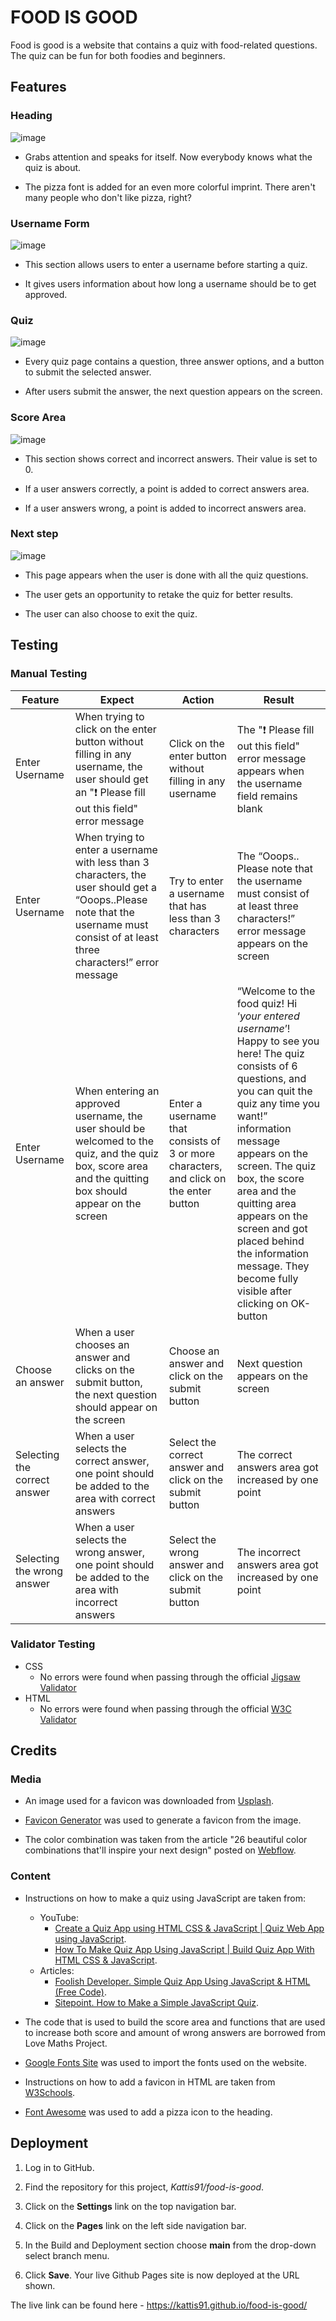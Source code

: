 # FOOD IS GOOD

Food is good is a website that contains a quiz with food-related questions. The quiz can be fun for both foodies and beginners.

## Features

### Heading

![image](assets/images/readme-images/heading.jpg)

- Grabs attention and speaks for itself. Now everybody knows what the quiz is about.

- The pizza font is added for an even more colorful imprint.
There aren't many people who don't like pizza, right?

### Username Form

![image](assets/images/readme-images/username-form.jpg)

- This section allows users to enter a username before starting a quiz.

- It gives users information about how long a  username should be to get approved.

### Quiz

![image](assets/images/readme-images/quiz.jpg)

- Every quiz page contains a question, three answer options, and a button to submit the selected answer.

- After users submit the answer, the next question appears on the screen.

### Score Area

![image](assets/images/readme-images/score.jpg)

- This section shows correct and incorrect answers. Their value is set to 0.

- If a user answers correctly, a point is added to correct answers area.

- If a user answers wrong, a point is added to incorrect answers area.

### Next step

![image](assets/images/readme-images/next-step.jpg)

- This page appears when the user is done with all the quiz questions.

- The user gets an opportunity to retake the quiz for better results.

- The user can also choose to exit the quiz.

## Testing

### Manual Testing

| Feature | Expect | Action | Result |
|---------|--------|--------|--------|
| Enter Username | When trying to click on the enter button without filling in any username, the user should get an ":exclamation: Please fill out this field" error message | Click on the enter button without filling in any username | The ":exclamation: Please fill out this field" error message appears when the username field remains blank |
| Enter Username | When trying to enter a username with less than 3 characters, the user should get a “Ooops..Please note that the username must consist of at least three characters!” error message | Try to enter a username that has less than 3 characters | The “Ooops.. Please note that the username must consist of at least three characters!” error message appears on the screen |
| Enter Username | When entering an approved username, the user should be welcomed to the quiz, and the quiz box, score area and the quitting box should appear on the screen | Enter a username that consists of 3 or more characters, and click on the enter button | “Welcome to the food quiz! Hi ‘_your entered username_’! Happy to see you here! The quiz consists of 6 questions, and you can quit the quiz any time you want!” information message appears on the screen. The quiz box, the score area and the quitting area appears on the screen and got placed behind the information message. They become fully visible after clicking on OK-button |
| Choose an answer | When a user chooses an answer and clicks on the submit button, the next question should appear on the screen | Choose an answer and click on the submit button | Next question appears on the screen |
| Selecting the correct answer | When a user selects the correct answer, one point should be added to the area with correct answers | Select the correct answer and click on the submit button | The correct answers area got increased by one point |
| Selecting the wrong answer | When a user selects the wrong answer, one point should be added to the area with incorrect answers | Select the wrong answer and click on the submit button | The incorrect answers area got increased by one point |

### Validator Testing

- CSS
  - No errors were found when passing through the official [Jigsaw Validator](https://jigsaw.w3.org/css-validator/validator)
- HTML
  - No errors were found when passing through the official [W3C Validator](https://validator.w3.org/)


## Credits

### Media

- An image used for a favicon was downloaded from [Usplash](https://unsplash.com/photos/MJPr6nOdppw).

- [Favicon Generator](https://favicon.io/favicon-converter/) was used to generate a favicon from the image.

- The color combination was taken from the article "26 beautiful color combinations that'll inspire your next design" posted on [Webflow](https://webflow.com/blog/best-color-combinations).

### Content

- Instructions on how to make a quiz using JavaScript are taken from:
  - YouTube:
    - [Create a Quiz App using HTML CSS & JavaScript | Quiz Web App using JavaScript](https://www.youtube.com/watch?v=CqddbIrEM5I&t=994s).
    - [How To Make Quiz App Using JavaScript | Build Quiz App With HTML CSS & JavaScript](https://www.youtube.com/watch?v=PBcqGxrr9g8).
  - Articles:
    - [Foolish Developer. Simple Quiz App Using JavaScript & HTML (Free Code)](https://foolishdeveloper.com/javascript-quiz-app/).
    - [Sitepoint. How to Make a Simple JavaScript Quiz](https://www.sitepoint.com/simple-javascript-quiz/).

- The code that is used to build the score area and functions that are used to increase both score and amount of wrong answers are borrowed from Love Maths Project. 

- [Google Fonts Site](https://fonts.google.com/) was used to import the fonts used on the website.

- Instructions on how to add a favicon in HTML are taken from [W3Schools](https://www.w3schools.com/html/html_favicon.asp).

- [Font Awesome](https://fontawesome.com/icons/pizza-slice?f=classic&s=solid) was used to add a pizza icon to the heading.

## Deployment

1. Log in to GitHub. 

 2. Find the repository for this project, _Kattis91/food-is-good_.

 3. Click on the **Settings** link on the top navigation bar.

 4. Click on the **Pages** link on the left side navigation bar. 

 5. In the Build and Deployment section choose **main** from the drop-down select branch menu.

 6. Click **Save**. Your live Github Pages site is now deployed at the URL shown.

The live link can be found here - https://kattis91.github.io/food-is-good/